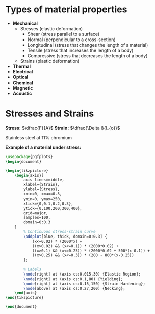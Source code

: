 

# Types of material properties

- **Mechanical**
	- Stresses (elastic deformation)
		- Shear (stress parallel to a surface)
		- Normal (perpendicular to a cross-section)
		- Longitudinal (stress that changes the length of a material)
		- Tensile (stress that increases the length of a body)
		- Compressive (stress that decreases the length of a body)
	- Strains (plastic deformation)
- **Thermal**
- **Electrical**
- **Optical**
- **Chemical**
- **Magnetic**
- **Acoustic**


# Stresses and Strains

**Stress:** $\dfrac{F}{A}$
**Strain:** $\dfrac{\Delta l}{l_{o}}$


Stainless steel at 11% chromium

**Example of a material under stress:**
```tikz
\usepackage{pgfplots}
\begin{document}

\begin{tikzpicture}
    \begin{axis}[
        axis lines=middle,
        xlabel={Strain},
        ylabel={Stress},
        xmin=0, xmax=0.3,
        ymin=0, ymax=250,
        xtick={0,0.1,0.2,0.3},
        ytick={0,100,200,300,400},
        grid=major,
        samples=100,
        domain=0:0.3
    ]
        % Continuous stress-strain curve
        \addplot[blue, thick, domain=0:0.3] {
            (x<=0.02) * (2000*x) + 
            ((x>0.02) && (x<=0.1)) * (2000*0.02) + 
            ((x>0.1) && (x<=0.25)) * (2000*0.02 + 500*(x-0.1)) + 
            ((x>0.25) && (x<=0.3)) * (200 - 800*(x-0.25))
        };
        
        % Labels
        \node[right] at (axis cs:0.015,30) {Elastic Region};
        \node[right] at (axis cs:0.1,80) {Yielding};
        \node[right] at (axis cs:0.15,150) {Strain Hardening};
        \node[above] at (axis cs:0.27,200) {Necking};
    \end{axis}
\end{tikzpicture}

\end{document}
```
